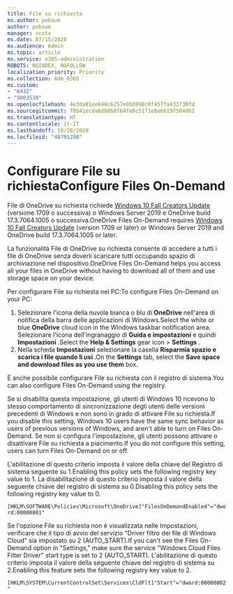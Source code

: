 ```yaml
---
title: File su richiesta
ms.author: pebaum
author: pebaum
manager: scotv
ms.date: 07/15/2020
ms.audience: Admin
ms.topic: article
ms.service: o365-administration
ROBOTS: NOINDEX, NOFOLLOW
localization_priority: Priority
ms.collection: Adm_O365
ms.custom:
- "6432"
- "9003530"
ms.openlocfilehash: 4e3da81ee048c6257e05b998c0f457fa433738fd
ms.sourcegitcommit: f8b41ecda6db0b8f64fe0c51f1e8e6619f504d61
ms.translationtype: HT
ms.contentlocale: it-IT
ms.lasthandoff: 10/28/2020
ms.locfileid: "48791298"
---
```

# <a name="configure-files-on-demand"></a><span data-ttu-id="b633f-102">Configurare File su richiesta</span><span class="sxs-lookup"><span data-stu-id="b633f-102">Configure Files On-Demand</span></span>

<span data-ttu-id="b633f-103">File di OneDrive su richiesta richiede [Windows 10 Fall Creators Update](https://go.microsoft.com/fwlink/p/?linkid=859040) (versione 1709 o successiva) o Windows Server 2019 e OneDrive build 17.3.7064.1005 o successiva.</span><span class="sxs-lookup"><span data-stu-id="b633f-103">OneDrive Files On-Demand requires [Windows 10 Fall Creators Update](https://go.microsoft.com/fwlink/p/?linkid=859040) (version 1709 or later) or Windows Server 2019 and OneDrive build 17.3.7064.1005 or later.</span></span>

<span data-ttu-id="b633f-104">La funzionalità File di OneDrive su richiesta consente di accedere a tutti i file di OneDrive senza doverli scaricare tutti occupando spazio di archiviazione nel dispositivo.</span><span class="sxs-lookup"><span data-stu-id="b633f-104">OneDrive Files On-Demand helps you access all your files in OneDrive without having to download all of them and use storage space on your device.</span></span>

<span data-ttu-id="b633f-105">Per configurare File su richiesta nel PC:</span><span class="sxs-lookup"><span data-stu-id="b633f-105">To configure Files On-Demand on your PC:</span></span>

1. <span data-ttu-id="b633f-106">Selezionare l'icona della nuvola bianca o blu di **OneDrive** nell'area di notifica della barra delle applicazioni di Windows.</span><span class="sxs-lookup"><span data-stu-id="b633f-106">Select the white or blue **OneDrive** cloud icon in the Windows taskbar notification area.</span></span> <span data-ttu-id="b633f-107">Selezionare l'icona dell'ingranaggio di **Guida e impostazioni** e quindi **Impostazioni** .</span><span class="sxs-lookup"><span data-stu-id="b633f-107">Select the **Help & Settings** gear icon > **Settings** .</span></span>
2. <span data-ttu-id="b633f-108">Nella scheda **Impostazioni** selezionare la casella **Risparmia spazio e scarica i file quando li usi** .</span><span class="sxs-lookup"><span data-stu-id="b633f-108">On the **Settings** tab, select the **Save space and download files as you use them** box.</span></span>  

<span data-ttu-id="b633f-109">È anche possibile configurare File su richiesta con il registro di sistema.</span><span class="sxs-lookup"><span data-stu-id="b633f-109">You can also configure Files On-Demand using the registry.</span></span>

<span data-ttu-id="b633f-110">Se si disabilita questa impostazione, gli utenti di Windows 10 ricevono lo stesso comportamento di sincronizzazione degli utenti delle versioni precedenti di Windows e non sono in grado di attivare File su richiesta.</span><span class="sxs-lookup"><span data-stu-id="b633f-110">If you disable this setting, Windows 10 users have the same sync behavior as users of previous versions of Windows, and aren't able to turn on Files On-Demand.</span></span> <span data-ttu-id="b633f-111">Se non si configura l'impostazione, gli utenti possono attivare o disattivare File su richiesta a piacimento.</span><span class="sxs-lookup"><span data-stu-id="b633f-111">If you do not configure this setting, users can turn Files On-Demand on or off.</span></span>

<span data-ttu-id="b633f-112">L'abilitazione di questo criterio imposta il valore della chiave del Registro di sistema seguente su 1.</span><span class="sxs-lookup"><span data-stu-id="b633f-112">Enabling this policy sets the following registry key value to 1.</span></span> <span data-ttu-id="b633f-113">La disabilitazione di questo criterio imposta il valore della seguente chiave del registro di sistema su 0.</span><span class="sxs-lookup"><span data-stu-id="b633f-113">Disabling this policy sets the following registry key value to 0.</span></span>

`[HKLM\SOFTWARE\Policies\Microsoft\OneDrive]"FilesOnDemandEnabled"="dword:00000001"`

<span data-ttu-id="b633f-114">Se l'opzione File su richiesta non è visualizzata nelle Impostazioni, verificare che il tipo di avvio del servizio "Driver filtro dei file di Windows Cloud" sia impostato su 2 (AUTO_START).</span><span class="sxs-lookup"><span data-stu-id="b633f-114">If you can't see the Files On-Demand option in "Settings," make sure the service "Windows Cloud Files Filter Driver" start type is set to 2 (AUTO_START).</span></span> <span data-ttu-id="b633f-115">L'abilitazione di questo criterio imposta il valore della seguente chiave del registro di sistema su 2.</span><span class="sxs-lookup"><span data-stu-id="b633f-115">Enabling this feature sets the following registry key value to 2.</span></span>

`[HKLM\SYSTEM\CurrentControlSet\Services\CldFlt]"Start"="dword:00000002"`